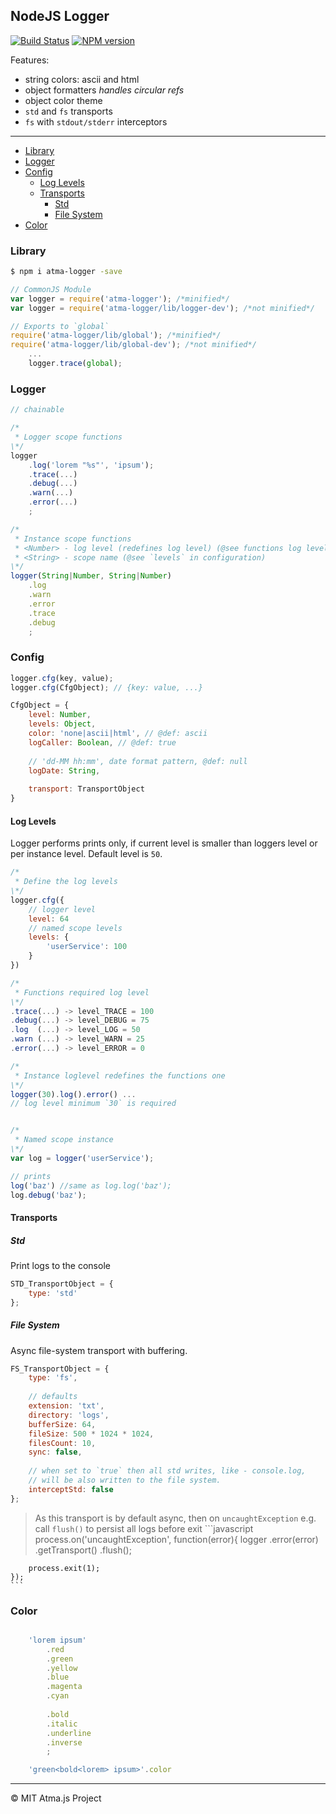 NodeJS Logger
----
[![Build Status](https://travis-ci.org/atmajs/atma-logger.svg?branch=master)](https://travis-ci.org/atmajs/atma-logger)
[![NPM version](https://badge.fury.io/js/atma-logger.svg)](http://badge.fury.io/js/atma-logger)

Features:

- string colors: ascii and html
- object formatters _handles circular refs_
- object color theme
- `std` and `fs` transports
- `fs` with `stdout/stderr` interceptors

----

- [Library](#library)
- [Logger](#logger)
- [Config](#config)
    - [Log Levels](#log-levels)
    - [Transports](#transports)
        - [Std](#std)
        - [File System](#file-system)
- [Color](#color)

### Library
```bash
$ npm i atma-logger -save
```
```javascript
// CommonJS Module
var logger = require('atma-logger'); /*minified*/
var logger = require('atma-logger/lib/logger-dev'); /*not minified*/

// Exports to `global`
require('atma-logger/lib/global'); /*minified*/
require('atma-logger/lib/global-dev'); /*not minified*/
    ...
    logger.trace(global);
```

### Logger

```javascript
// chainable

/*
 * Logger scope functions
\*/
logger
    .log('lorem "%s"', 'ipsum');
    .trace(...)
    .debug(...)
    .warn(...)
    .error(...)
    ;

/*
 * Instance scope functions
 * <Number> - log level (redefines log level) (@see functions log level)
 * <String> - scope name (@see `levels` in configuration)
\*/
logger(String|Number, String|Number) 
    .log
    .warn
    .error
    .trace
    .debug
    ;
```


### Config

```javascript
logger.cfg(key, value);
logger.cfg(CfgObject); // {key: value, ...}

CfgObject = {
    level: Number,
    levels: Object,
    color: 'none|ascii|html', // @def: ascii
    logCaller: Boolean, // @def: true
    
    // 'dd-MM hh:mm', date format pattern, @def: null
    logDate: String,
    
    transport: TransportObject
}
```

#### Log Levels

Logger performs prints only, if current level is smaller than loggers level or per instance level. Default level is `50`. 

```javascript
/*
 * Define the log levels
\*/
logger.cfg({
    // logger level
    level: 64
    // named scope levels
    levels: {
        'userService': 100
    }
})

/*
 * Functions required log level
\*/
.trace(...) -> level_TRACE = 100
.debug(...) -> level_DEBUG = 75
.log  (...) -> level_LOG = 50
.warn (...) -> level_WARN = 25
.error(...) -> level_ERROR = 0

/*
 * Instance loglevel redefines the functions one
\*/
logger(30).log().error() ...
// log level minimum `30` is required


/*
 * Named scope instance
\*/
var log = logger('userService');

// prints
log('baz') //same as log.log('baz');
log.debug('baz');
```



#### Transports

##### Std
Print logs to the console
```javascript
STD_TransportObject = {
    type: 'std'
};
```

##### File System
Async file-system transport with buffering. 
```javascript 
FS_TransportObject = {
    type: 'fs',
    
    // defaults
    extension: 'txt', 
    directory: 'logs', 
    bufferSize: 64,
    fileSize: 500 * 1024 * 1024,
    filesCount: 10,
    sync: false,
    
    // when set to `true` then all std writes, like - console.log,
    // will be also written to the file system.
    interceptStd: false
};
```

> As this transport is by default async, then on `uncaughtException` e.g. call `flush()` to persist all logs before exit
    ```javascript
    process.on('uncaughtException', function(error){
        logger
            .error(error)
            .getTransport()
            .flush();
            
        process.exit(1);
    });
    ```

### Color
```javascript

    'lorem ipsum'
        .red
		.green
		.yellow
		.blue
		.magenta
		.cyan
		
		.bold
		.italic
		.underline
		.inverse
        ;

    'green<bold<lorem> ipsum>'.color
```


----
© MIT
  Atma.js Project